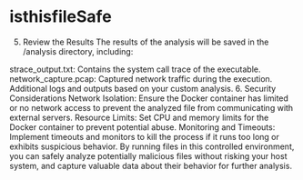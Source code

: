 # isthisfileSafe
5. Review the Results
The results of the analysis will be saved in the /analysis directory, including:

strace_output.txt: Contains the system call trace of the executable.
network_capture.pcap: Captured network traffic during the execution.
Additional logs and outputs based on your custom analysis.
6. Security Considerations
Network Isolation: Ensure the Docker container has limited or no network access to prevent the analyzed file from communicating with external servers.
Resource Limits: Set CPU and memory limits for the Docker container to prevent potential abuse.
Monitoring and Timeouts: Implement timeouts and monitors to kill the process if it runs too long or exhibits suspicious behavior.
By running files in this controlled environment, you can safely analyze potentially malicious files without risking your host system, and capture valuable data about their behavior for further analysis.